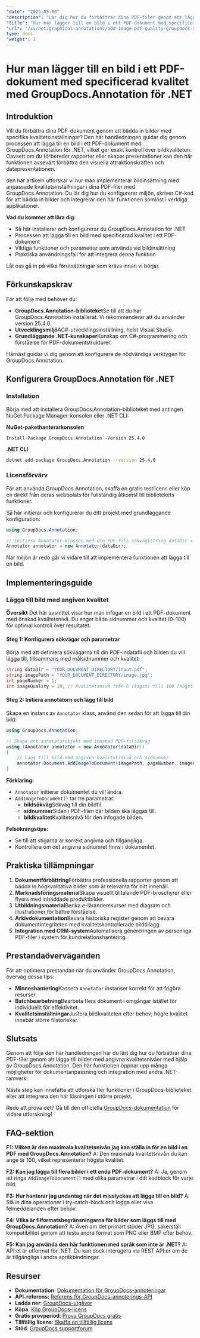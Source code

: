 ```yaml
---
"date": "2025-05-06"
"description": "Lär dig hur du förbättrar dina PDF-filer genom att lägga till bilder med angivna kvalitetsnivåer med GroupDocs.Annotation för .NET. Förbättra dokumentens visuella attraktionskraft och datapresentation."
"title": "Hur man lägger till en bild i ett PDF-dokument med specificerad kvalitet med GroupDocs.Annotation för .NET"
"url": "/sv/net/graphical-annotations/add-image-pdf-quality-groupdocs-annotation-net/"
type: docs
"weight": 1
---
```


# Hur man lägger till en bild i ett PDF-dokument med specificerad kvalitet med GroupDocs.Annotation för .NET

## Introduktion

Vill du förbättra dina PDF-dokument genom att bädda in bilder med specifika kvalitetsinställningar? Den här handledningen guidar dig genom processen att lägga till en bild i ett PDF-dokument med GroupDocs.Annotation för .NET, vilket ger exakt kontroll över bildkvaliteten. Oavsett om du förbereder rapporter eller skapar presentationer kan den här funktionen avsevärt förbättra den visuella attraktionskraften och datapresentationen.

den här artikeln utforskar vi hur man implementerar bildinsättning med anpassade kvalitetsinställningar i dina PDF-filer med GroupDocs.Annotation. Du lär dig hur du konfigurerar miljön, skriver C#-kod för att bädda in bilder och integrerar den här funktionen sömlöst i verkliga applikationer.

**Vad du kommer att lära dig:**
- Så här installerar och konfigurerar du GroupDocs.Annotation för .NET
- Processen att lägga till en bild med specificerad kvalitet i ett PDF-dokument
- Viktiga funktioner och parametrar som används vid bildinsättning
- Praktiska användningsfall för att integrera denna funktion

Låt oss gå in på vilka förutsättningar som krävs innan vi börjar.

## Förkunskapskrav

För att följa med behöver du:
- **GroupDocs.Annotation-biblioteket**Se till att du har GroupDocs.Annotation installerat. Vi rekommenderar att du använder version 25.4.0.
- **Utvecklingsmiljö**AC#-utvecklingsinställning, helst Visual Studio.
- **Grundläggande .NET-kunskaper**Kunskap om C#-programmering och förståelse för PDF-dokumentstrukturer.

Härnäst guidar vi dig genom att konfigurera de nödvändiga verktygen för GroupDocs.Annotation.

## Konfigurera GroupDocs.Annotation för .NET

### Installation

Börja med att installera GroupDocs.Annotation-biblioteket med antingen NuGet Package Manager-konsolen eller .NET CLI:

**NuGet-pakethanterarkonsolen**
```shell
Install-Package GroupDocs.Annotation -Version 25.4.0
```

**\.NET CLI**
```bash
dotnet add package GroupDocs.Annotation --version 25.4.0
```

### Licensförvärv

För att använda GroupDocs.Annotation, skaffa en gratis testlicens eller köp en direkt från deras webbplats för fullständig åtkomst till bibliotekets funktioner.

Så här initierar och konfigurerar du ditt projekt med grundläggande konfiguration:

```csharp
using GroupDocs.Annotation;

// Initiera Annotator-klassen med din PDF-fils sökväg\string dataDir = "YOUR_DOCUMENT_DIRECTORY/input.pdf";
Annotator annotator = new Annotator(dataDir);
```

När miljön är redo går vi vidare till att implementera funktionen att lägga till en bild.

## Implementeringsguide

### Lägga till bild med angiven kvalitet

**Översikt**
Det här avsnittet visar hur man infogar en bild i ett PDF-dokument med önskad kvalitetsnivå. Du anger både sidnummer och kvalitet (0–100) för optimal kontroll över resultatet.

#### Steg 1: Konfigurera sökvägar och parametrar
Börja med att definiera sökvägarna till din PDF-indatafil och bilden du vill lägga till, tillsammans med målsidnummer och kvalitet:

```csharp
string dataDir = "YOUR_DOCUMENT_DIRECTORY/input.pdf";
string imagePath = "YOUR_DOCUMENT_DIRECTORY/image.jpg";
int pageNumber = 1;
int imageQuality = 10; // Kvalitetsnivå från 0 (lägst) till 100 (högst)
```

#### Steg 2: Initiera annotatorn och lägg till bild
Skapa en instans av `Annotator` klass, använd den sedan för att lägga till din bild:

```csharp
using GroupDocs.Annotation;

// Skapa ett annotatorobjekt med inmatad PDF-filsökväg
using (Annotator annotator = new Annotator(dataDir))
{
    // Lägg till bild med angiven kvalitetsnivå och sidnummer
    annotator.Document.AddImageToDocument(imagePath, pageNumber, imageQuality);
}
```

**Förklaring:**
- `Annotator` initierar dokumentet du vill ändra.
- `AddImageToDocument()` tar tre parametrar:
  - **bildsökväg**Sökväg till din bildfil.
  - **sidnummer**Sidan i PDF-filen där bilden ska läggas till.
  - **bildkvalitet**Kvalitetsnivå för den infogade bilden.

**Felsökningstips:**
- Se till att stigarna är korrekt angivna och tillgängliga.
- Kontrollera om det angivna sidnumret finns i dokumentet.

## Praktiska tillämpningar
1. **Dokumentförbättring**Förbättra professionella rapporter genom att bädda in högkvalitativa bilder som är relevanta för ditt innehåll.
2. **Marknadsföringsmaterial**Skapa visuellt tilltalande PDF-broschyrer eller flyers med inbäddade produktbilder.
3. **Utbildningsmaterial**Berika e-läranderesurser med diagram och illustrationer för bättre förståelse.
4. **Arkivdokumentation**Bevara historiska register genom att bevara dokumentintegriteten med kvalitetskontrollerade bildtillägg.
5. **Integration med CRM-system**Automatisera genereringen av personliga PDF-filer i system för kundrelationshantering.

## Prestandaöverväganden
För att optimera prestandan när du använder GroupDocs.Annotation, överväg dessa tips:
- **Minneshantering**Kassera `Annotator` instanser korrekt för att frigöra resurser.
- **Batchbearbetning**Bearbeta flera dokument i omgångar istället för individuellt för effektivitet.
- **Kvalitetsinställningar**Justera bildkvaliteten efter behov; högre kvalitet innebär större filstorlekar.

## Slutsats
Genom att följa den här handledningen har du lärt dig hur du förbättrar dina PDF-filer genom att lägga till bilder med angivna kvalitetsnivåer med hjälp av GroupDocs.Annotation. Den här funktionen öppnar upp många möjligheter för dokumentanpassning och integration med andra .NET-ramverk.

Nästa steg kan innefatta att utforska fler funktioner i GroupDocs-biblioteket eller att integrera den här lösningen i större projekt.

Redo att prova det? Gå till den officiella [GroupDocs-dokumentation](https://docs.groupdocs.com/annotation/net/) för vidare utforskning!

## FAQ-sektion
**F1: Vilken är den maximala kvalitetsnivån jag kan ställa in för en bild i en PDF med GroupDocs.Annotation?**
A: Den maximala kvalitetsnivån du kan ange är 100, vilket representerar högsta kvalitet.

**F2: Kan jag lägga till flera bilder i ett enda PDF-dokument?**
A: Ja, genom att ringa `AddImageToDocument()` med olika parametrar i ditt kodblock för varje bild.

**F3: Hur hanterar jag undantag när det misslyckas att lägga till en bild?**
A: Slå in dina operationer i try-catch-block och logga eller visa felmeddelanden efter behov.

**F4: Vilka är filformatsbegränsningarna för bilder som läggs till med GroupDocs.Annotation?**
A: Även om det primärt stöder JPG, säkerställ kompatibilitet genom att testa andra format som PNG eller BMP efter behov.

**F5: Kan jag använda den här funktionen med språk som inte är .NET?**
A: API:et är utformat för .NET. Du kan dock interagera via REST API:er om de är tillgängliga i andra språkbindningar.

## Resurser
- **Dokumentation**: [Dokumentation för GroupDocs-annoteringar](https://docs.groupdocs.com/annotation/net/)
- **API-referens**: [Referens för GroupDocs-annoterings-API](https://reference.groupdocs.com/annotation/net/)
- **Ladda ner**: [GroupDocs-utgåvor](https://releases.groupdocs.com/annotation/net/)
- **Köpa**: [Köp GroupDocs-licens](https://purchase.groupdocs.com/buy)
- **Gratis provperiod**: [Prova GroupDocs gratis](https://releases.groupdocs.com/annotation/net/)
- **Tillfällig licens**: [Skaffa en tillfällig licens](https://purchase.groupdocs.com/temporary-license/)
- **Stöd**: [GroupDocs supportforum](https://forum.groupdocs.com/c/annotation/)